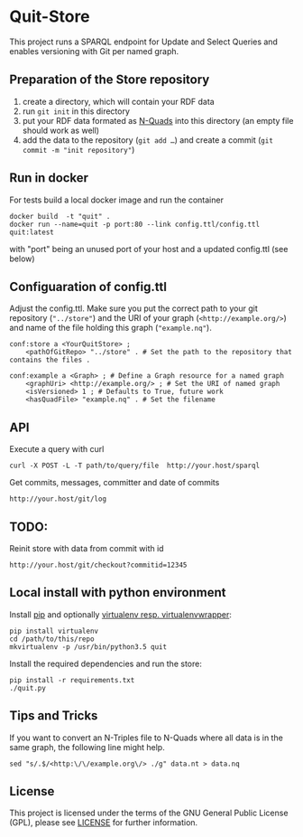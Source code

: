 # Quit-Store

This project runs a SPARQL endpoint for Update and Select Queries and enables versioning with Git per named graph.

## Preparation of the Store repository

1. create a directory, which will contain your RDF data
2. run `git init` in this directory
3. put your RDF data formated as [N-Quads](https://www.w3.org/TR/2014/REC-n-quads-20140225/) into this directory (an empty file should work as well)
4. add the data to the repository (`git add …`) and create a commit (`git commit -m "init repository"`)

## Run in docker

For tests build a local docker image and run the container
```
docker build  -t "quit" .
docker run --name=quit -p port:80 --link config.ttl/config.ttl quit:latest
```
with "port" being an unused port of your host and a updated config.ttl (see below)

## Configuaration of config.ttl

Adjust the config.ttl. Make sure you put the correct path to your git repository (`"../store"`) and the URI of your graph (`<http://example.org/>`) and name of the file holding this graph (`"example.nq"`).

```
conf:store a <YourQuitStore> ;
    <pathOfGitRepo> "../store" . # Set the path to the repository that contains the files .

conf:example a <Graph> ; # Define a Graph resource for a named graph
    <graphUri> <http://example.org/> ; # Set the URI of named graph
    <isVersioned> 1 ; # Defaults to True, future work
    <hasQuadFile> "example.nq" . # Set the filename
```

## API

Execute a query with curl

```
curl -X POST -L -T path/to/query/file  http://your.host/sparql
```

Get commits, messages, committer and date of commits

```
http://your.host/git/log
```

## TODO:

Reinit store with data from commit with id

```
http://your.host/git/checkout?commitid=12345
```

## Local install with python environment

Install [pip](https://pypi.python.org/pypi/pip/) and optionally [virtualenv resp. virtualenvwrapper](http://virtualenvwrapper.readthedocs.io/en/latest/install.html):
```
pip install virtualenv
cd /path/to/this/repo
mkvirtualenv -p /usr/bin/python3.5 quit
```

Install the required dependencies and run the store:
```
pip install -r requirements.txt
./quit.py
```

## Tips and Tricks

If you want to convert an N-Triples file to N-Quads where all data is in the same graph, the following line might help.

    sed "s/.$/<http:\/\/example.org\/> ./g" data.nt > data.nq

## License

This project is licensed under the terms of the GNU General Public License (GPL), please see [LICENSE](LICENSE) for further information.
